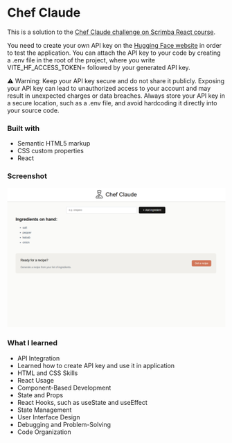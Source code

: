 # Chef Claude

This is a solution to the [Chef Claude challenge on Scrimba React course](https://scrimba.com/learn-react-c0e).

You need to create your own API key on the [Hugging Face website](https://huggingface.co/) in order to test the application. You can attach the API key to your code by creating a .env file in the root of the project, where you write VITE_HF_ACCESS_TOKEN= followed by your generated API key.

:warning: Warning: Keep your API key secure and do not share it publicly. Exposing your API key can lead to unauthorized access to your account and may result in unexpected charges or data breaches. Always store your API key in a secure location, such as a .env file, and avoid hardcoding it directly into your source code.

### Built with

- Semantic HTML5 markup
- CSS custom properties
- React

### Screenshot

![chef-claude](src/images/chef-claude.png)

### What I learned

- API Integration
- Learned how to create API key and use it in application
- HTML and CSS Skills
- React Usage
- Component-Based Development
- State and Props
- React Hooks, such as useState and useEffect
- State Management
- User Interface Design
- Debugging and Problem-Solving
- Code Organization
